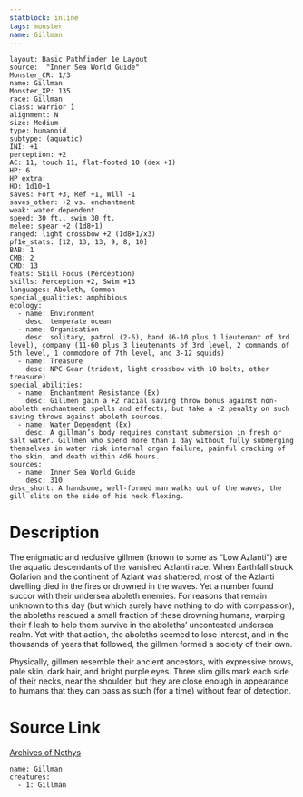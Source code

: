 ```yaml
---
statblock: inline
tags: monster
name: Gillman
---
```

```statblock
layout: Basic Pathfinder 1e Layout
source:  "Inner Sea World Guide"
Monster_CR: 1/3
name: Gillman
Monster_XP: 135
race: Gillman
class: warrior 1
alignment: N
size: Medium
type: humanoid
subtype: (aquatic)
INI: +1
perception: +2
AC: 11, touch 11, flat-footed 10 (dex +1)
HP: 6
HP_extra: 
HD: 1d10+1
saves: Fort +3, Ref +1, Will -1
saves_other: +2 vs. enchantment
weak: water dependent
speed: 30 ft., swim 30 ft.
melee: spear +2 (1d8+1)
ranged: light crossbow +2 (1d8+1/x3)
pf1e_stats: [12, 13, 13, 9, 8, 10]
BAB: 1
CMB: 2
CMD: 13
feats: Skill Focus (Perception)
skills: Perception +2, Swim +13
languages: Aboleth, Common
special_qualities: amphibious
ecology:
  - name: Environment
    desc: temperate ocean
  - name: Organisation
    desc: solitary, patrol (2-6), band (6-10 plus 1 lieutenant of 3rd level), company (11-60 plus 3 lieutenants of 3rd level, 2 commands of 5th level, 1 commodore of 7th level, and 3-12 squids)
  - name: Treasure
    desc: NPC Gear (trident, light crossbow with 10 bolts, other treasure)
special_abilities:
  - name: Enchantment Resistance (Ex)
    desc: Gillmen gain a +2 racial saving throw bonus against non-aboleth enchantment spells and effects, but take a -2 penalty on such saving throws against aboleth sources.
  - name: Water Dependent (Ex)
    desc: A gillman’s body requires constant submersion in fresh or salt water. Gillmen who spend more than 1 day without fully submerging themselves in water risk internal organ failure, painful cracking of the skin, and death within 4d6 hours.
sources:
  - name: Inner Sea World Guide
    desc: 310
desc_short: A handsome, well-formed man walks out of the waves, the gill slits on the side of his neck flexing.
```
# Description
The enigmatic and reclusive gillmen (known to some as “Low Azlanti”) are the aquatic descendants of the vanished Azlanti race. When Earthfall struck Golarion and the continent of Azlant was shattered, most of the Azlanti dwelling died in the fires or drowned in the waves. Yet a number found succor with their undersea aboleth enemies. For reasons that remain unknown to this day (but which surely have nothing to do with compassion), the aboleths rescued a small fraction of these drowning humans, warping their f lesh to help them survive in the aboleths’ uncontested undersea realm. Yet with that action, the aboleths seemed to lose interest, and in the thousands of years that followed, the gillmen formed a society of their own.

Physically, gillmen resemble their ancient ancestors, with expressive brows, pale skin, dark hair, and bright purple eyes. Three slim gills mark each side of their necks, near the shoulder, but they are close enough in appearance to humans that they can pass as such (for a time) without fear of detection.
# Source Link
[Archives of Nethys](https://aonprd.com/MonsterDisplay.aspx?ItemName=Gillman)
```encounter-table
name: Gillman
creatures:
  - 1: Gillman
```
